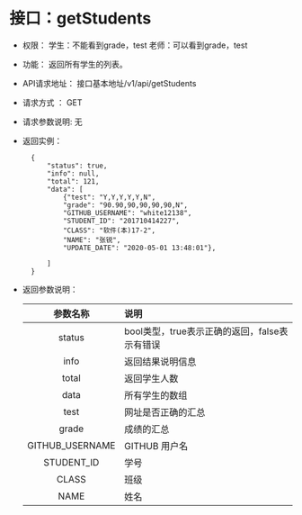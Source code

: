 # 接口：getStudents  
- 权限：
    学生：不能看到grade，test
    老师：可以看到grade，test

- 功能：
    返回所有学生的列表。

- API请求地址：
   接口基本地址/v1/api/getStudents

- 请求方式 ：
    GET

- 请求参数说明:
    无

- 返回实例：

        {
            "status": true,
            "info": null,
            "total": 121,
            "data": [
                {"test": "Y,Y,Y,Y,Y,N",
                "grade": "90.90,90,90,90,90,N",
                "GITHUB_USERNAME": "white12138",
                "STUDENT_ID": "201710414227",
                "CLASS": "软件(本)17-2",
                "NAME": "张锐",
                "UPDATE_DATE": "2020-05-01 13:48:01"},
            
            ]
        }

- 返回参数说明：

  |参数名称|说明|
  |:---------:|:--------------------------------------------------------|
  |status|bool类型，true表示正确的返回，false表示有错误|
  |info|返回结果说明信息|
  |total|返回学生人数|
  |data|所有学生的数组|
  |test|网址是否正确的汇总|
  |grade|成绩的汇总|
  |GITHUB_USERNAME|GITHUB 用户名|
  |STUDENT_ID|学号|
  |CLASS|班级|
  |NAME|姓名|
